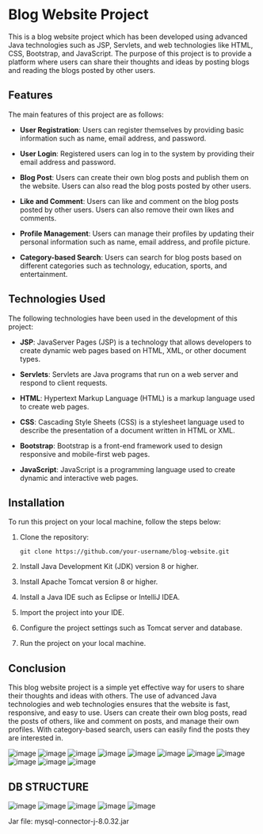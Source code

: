 # Blog Website Project

This is a blog website project which has been developed using advanced Java technologies such as JSP, Servlets, and web technologies like HTML, CSS, Bootstrap, and JavaScript. The purpose of this project is to provide a platform where users can share their thoughts and ideas by posting blogs and reading the blogs posted by other users.

## Features

The main features of this project are as follows:

- **User Registration**: Users can register themselves by providing basic information such as name, email address, and password.

- **User Login**: Registered users can log in to the system by providing their email address and password.

- **Blog Post**: Users can create their own blog posts and publish them on the website. Users can also read the blog posts posted by other users.

- **Like and Comment**: Users can like and comment on the blog posts posted by other users. Users can also remove their own likes and comments.

- **Profile Management**: Users can manage their profiles by updating their personal information such as name, email address, and profile picture.

- **Category-based Search**: Users can search for blog posts based on different categories such as technology, education, sports, and entertainment.

## Technologies Used

The following technologies have been used in the development of this project:

- **JSP**: JavaServer Pages (JSP) is a technology that allows developers to create dynamic web pages based on HTML, XML, or other document types.

- **Servlets**: Servlets are Java programs that run on a web server and respond to client requests.

- **HTML**: Hypertext Markup Language (HTML) is a markup language used to create web pages.

- **CSS**: Cascading Style Sheets (CSS) is a stylesheet language used to describe the presentation of a document written in HTML or XML.

- **Bootstrap**: Bootstrap is a front-end framework used to design responsive and mobile-first web pages.

- **JavaScript**: JavaScript is a programming language used to create dynamic and interactive web pages.

## Installation

To run this project on your local machine, follow the steps below:

1. Clone the repository:

   ```
   git clone https://github.com/your-username/blog-website.git
   ```

2. Install Java Development Kit (JDK) version 8 or higher.

3. Install Apache Tomcat version 8 or higher.

4. Install a Java IDE such as Eclipse or IntelliJ IDEA.

5. Import the project into your IDE.

6. Configure the project settings such as Tomcat server and database.

7. Run the project on your local machine.

## Conclusion

This blog website project is a simple yet effective way for users to share their thoughts and ideas with others. The use of advanced Java technologies and web technologies ensures that the website is fast, responsive, and easy to use. Users can create their own blog posts, read the posts of others, like and comment on posts, and manage their own profiles. With category-based search, users can easily find the posts they are interested in.



![image](https://user-images.githubusercontent.com/104247091/233838225-9a20d95f-b34c-44a3-8851-991223167db3.png)
![image](https://user-images.githubusercontent.com/104247091/233838234-00c47d50-93c6-4cb5-b0a5-d002de8d3d74.png)
![image](https://user-images.githubusercontent.com/104247091/233838253-4c0917c9-0f8b-4ed6-bfd1-9149bf46e880.png)
![image](https://user-images.githubusercontent.com/104247091/233838257-e9e8579c-bb4b-476b-9274-679a15187749.png)
![image](https://user-images.githubusercontent.com/104247091/233838265-807d0110-b970-4967-b8d9-0b0ff6806e71.png)
![image](https://user-images.githubusercontent.com/104247091/233838270-59dfb0fc-ea49-453d-850c-1278c21ab6a7.png)
![image](https://user-images.githubusercontent.com/104247091/233838286-e04f1a9f-a2fa-41d2-86f3-f1c0fe372968.png)
![image](https://user-images.githubusercontent.com/104247091/233838294-fc4d8c90-e732-474c-b8c6-45b0124d9658.png)
![image](https://user-images.githubusercontent.com/104247091/233838302-b489cebb-d896-4d65-9f0a-2d5c275e62ae.png)
![image](https://user-images.githubusercontent.com/104247091/233838312-6a3f353a-b1aa-40ba-b6ef-24e11fb34a5f.png)
![image](https://user-images.githubusercontent.com/104247091/233838328-6250bd74-96f2-40d3-8f48-948f63a19560.png)

## DB STRUCTURE
![image](https://user-images.githubusercontent.com/104247091/233838384-13b9432f-c063-49bf-84d1-924e21ef8ae9.png)
![image](https://user-images.githubusercontent.com/104247091/233838401-682040b8-3edb-47da-a835-c6385a2952ac.png)
![image](https://user-images.githubusercontent.com/104247091/233838409-230b2f31-e1dc-4586-90e5-819731793f4d.png)
![image](https://user-images.githubusercontent.com/104247091/233838419-19ba4dce-6a30-4535-8762-5bbd59961738.png)
![image](https://user-images.githubusercontent.com/104247091/233838429-ed48f7c5-3d8a-4e04-ab48-3c4f4d16661b.png)

Jar file:
mysql-connector-j-8.0.32.jar



